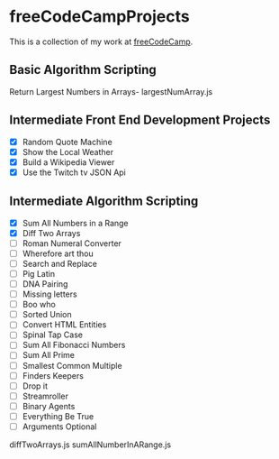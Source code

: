 # freeCodeCampProjects
This is a collection of my work at [freeCodeCamp](https://www.freecodecamp.org "freeCodeCamp").

## Basic Algorithm Scripting
Return Largest Numbers in Arrays- largestNumArray.js

## Intermediate Front End Development Projects
* [X] Random Quote Machine
* [X] Show the Local Weather
* [X] Build a Wikipedia Viewer
* [X] Use the Twitch tv JSON Api

## Intermediate Algorithm Scripting
* [X] Sum All Numbers in a Range
* [X] Diff Two Arrays
* [ ] Roman Numeral Converter
* [ ] Wherefore art thou
* [ ] Search and Replace
* [ ] Pig Latin
* [ ] DNA Pairing
* [ ] Missing letters
* [ ] Boo who
* [ ] Sorted Union
* [ ] Convert HTML Entities
* [ ] Spinal Tap Case
* [ ] Sum All Fibonacci Numbers
* [ ] Sum All Prime 
* [ ] Smallest Common Multiple 
* [ ] Finders Keepers
* [ ] Drop it 
* [ ] Streamroller 
* [ ] Binary Agents 
* [ ] Everything Be True
* [ ] Arguments Optional

diffTwoArrays.js
sumAllNumberInARange.js
